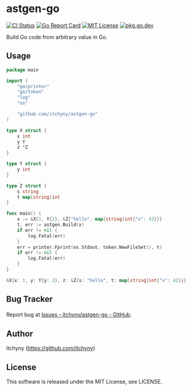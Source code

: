 # astgen-go
[![CI Status](https://github.com/itchyny/astgen-go/workflows/CI/badge.svg)](https://github.com/itchyny/astgen-go/actions)
[![Go Report Card](https://goreportcard.com/badge/github.com/itchyny/astgen-go)](https://goreportcard.com/report/github.com/itchyny/astgen-go)
[![MIT License](http://img.shields.io/badge/license-MIT-blue.svg)](https://github.com/itchyny/astgen-go/blob/master/LICENSE)
[![pkg.go.dev](https://pkg.go.dev/badge/github.com/itchyny/astgen-go)](https://pkg.go.dev/github.com/itchyny/astgen-go)

Build Go code from arbitrary value in Go.

## Usage
```go
package main

import (
	"go/printer"
	"go/token"
	"log"
	"os"

	"github.com/itchyny/astgen-go"
)

type X struct {
	x int
	y Y
	z *Z
}

type Y struct {
	y int
}

type Z struct {
	s string
	t map[string]int
}

func main() {
	x := &X{1, Y{2}, &Z{"hello", map[string]int{"x": 42}}}
	t, err := astgen.Build(x)
	if err != nil {
		log.Fatal(err)
	}
	err = printer.Fprint(os.Stdout, token.NewFileSet(), t)
	if err != nil {
		log.Fatal(err)
	}
}
```
```go
&X{x: 1, y: Y{y: 2}, z: &Z{s: "hello", t: map[string]int{"x": 42}}}
```

## Bug Tracker
Report bug at [Issues・itchyny/astgen-go - GitHub](https://github.com/itchyny/astgen-go/issues).

## Author
itchyny (https://github.com/itchyny)

## License
This software is released under the MIT License, see LICENSE.
